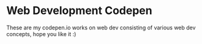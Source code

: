 # Web Development Codepen
These are my codepen.io works on web dev consisting of various web dev concepts, hope you like it :)
